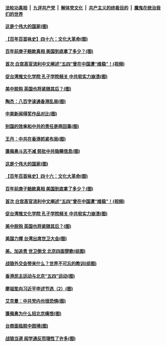 ####  [法轮功真相](../../../../basic/blob/master/README.md?t=05072231) &nbsp;|&nbsp; [九评共产党](../../../../9ping.md/blob/master/README.md?t=05072231) &nbsp;|&nbsp; [解体党文化](../../../../jtdwh.md/blob/master/README.md?t=05072231)  &nbsp;|&nbsp; [共产主义的终极目的](../../../../gczydzjmd.md/blob/master/README.md?t=05072231) &nbsp;|&nbsp; [魔鬼在统治我们的世界](../../../../mgztzwmdsj.md/blob/master/README.md?t=05072231) 

#### [这是个伟大的国家(图)](../pages/p4/932386.md?t=05072231) 

#### [【百年百首咏史】四十六：文化大革命(图)](../pages/p4/932368.md?t=05072231) 

#### [百年前庚子赔款真相 美国到底拿了多少？(图)](../pages/p4/932260.md?t=05072231) 

#### [首次 白宫高官流利中文阐述“五四”曾在中国遭“维稳”！(视频)](../pages/p4/932254.md?t=05072231) 

#### [促台湾推文化学院 孔子学院频关 中共软实力崩溃(图)](../pages/p4/932270.md?t=05072231) 

#### [美中脱钩 英国也将紧随其后？(图)](../pages/p4/932274.md?t=05072231) 

#### [陶杰：八百字读通香港乱局(图)](../pages/p4/932400.md?t=05072231) 

#### [中美新闻得奖作品对比(图)](../pages/p4/932399.md?t=05072231) 

#### [别国的效率和中共的责任是两回事(图)](../pages/p4/932396.md?t=05072231) 

#### [王丹：中共在香港抓紧布局(图)](../pages/p4/932395.md?t=05072231) 

#### [蓬佩奥斗志不减 怒批中共隐瞒信息(图)](../pages/p4/932391.md?t=05072231) 

#### [这是个伟大的国家(图)](../pages/p4/932386.md?t=05072231) 

#### [【百年百首咏史】四十六：文化大革命(图)](../pages/p4/932368.md?t=05072231) 

#### [百年前庚子赔款真相 美国到底拿了多少？(图)](../pages/p4/932260.md?t=05072231) 

#### [首次 白宫高官流利中文阐述“五四”曾在中国遭“维稳”！(视频)](../pages/p4/932254.md?t=05072231) 

#### [促台湾推文化学院 孔子学院频关 中共软实力崩溃(图)](../pages/p4/932270.md?t=05072231) 

#### [美中脱钩 英国也将紧随其后？(图)](../pages/p4/932274.md?t=05072231) 

#### [美国力撑 台湾出席世卫大会(图)](../pages/p4/932272.md?t=05072231) 

#### [美、加追责 世卫倒戈 北京四面楚歌(组图)](../pages/p4/932268.md?t=05072231) 

#### [战狼外交会带来什么？世界不可忘的教训(组图)](../pages/p4/932182.md?t=05072231) 

#### [香港民主运动与北京“五四”运动(图)](../pages/p4/932188.md?t=05072231) 

#### [廖祖笙向习近平申述节选（2）(图)](../pages/p4/932186.md?t=05072231) 

#### [艾克曼：中共党内也很恐惧(图)](../pages/p4/932160.md?t=05072231) 

#### [蓬佩奥为什么招北京痛恨(图)](../pages/p4/932153.md?t=05072231) 

#### [台商面临脱中困境(图)](../pages/p4/932147.md?t=05072231) 

#### [战狼当道 阎学通反而理性了许多(图)](../pages/p4/932144.md?t=05072231) 

